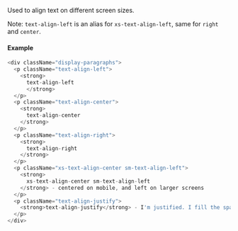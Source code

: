 Used to align text on different screen sizes.

Note: `text-align-left` is an alias for `xs-text-align-left`, same for `right` and `center`.

#### Example

```js
<div className="display-paragraphs">
  <p className="text-align-left">
    <strong>
      text-align-left
      </strong>
  </p>
  <p className="text-align-center">
    <strong>
      text-align-center
    </strong>
  </p>
  <p className="text-align-right">
    <strong>
      text-align-right
    </strong>
  </p>
  <p className="xs-text-align-center sm-text-align-left">
    <strong>
      xs-text-align-center sm-text-align-left
    </strong> - centered on mobile, and left on larger screens
  </p>
  <p className="text-align-justify">
    <strong>text-align-justify</strong> - I'm justified. I fill the space exactly (except on the last line), even if I have to stretch a bit at times. Content spaces out such that as many blocks fit onto one line as possible.
  </p>
</div>
```
